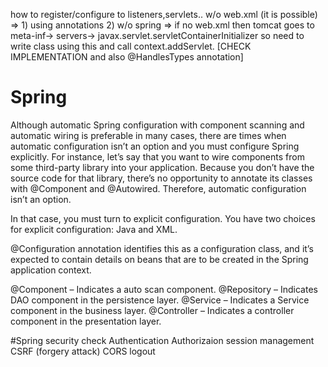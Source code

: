 how to register/configure to listeners,servlets.. w/o web.xml (it is possible) 
=> 1) using annotations
   2) w/o spring => if no web.xml then tomcat goes to meta-inf-> servers-> javax.servlet.servletContainerInitializer
      so need to write class using this and call context.addServlet. [CHECK IMPLEMENTATION and also @HandlesTypes annotation]

# Spring

Although automatic Spring configuration with component scanning and automatic wiring is preferable in many cases, there are times when automatic configuration isn’t an option and you must configure Spring explicitly. For instance, let’s say that you want to wire components from some third-party library into your application. Because you don’t have the source code for that library, there’s no opportunity to annotate its classes with @Component and @Autowired. Therefore, automatic configuration isn’t an option.

In that case, you must turn to explicit configuration. You have two choices for explicit configuration: Java and XML.

@Configuration annotation identifies this as a configuration class, and it’s expected to contain details on beans that are to be created in the Spring application context.

@Component – Indicates a auto scan component.
@Repository – Indicates DAO component in the persistence layer.
@Service – Indicates a Service component in the business layer.
@Controller – Indicates a controller component in the presentation layer.

#Spring security check
Authentication
Authorizaion
session management
CSRF (forgery attack)
CORS
logout


